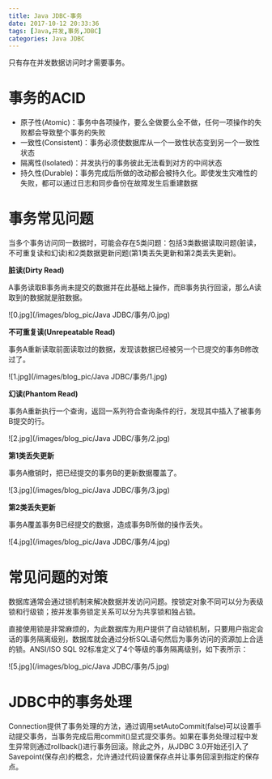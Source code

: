 ```yaml
---
title: Java JDBC-事务
date: 2017-10-12 20:33:36
tags: [Java,并发,事务,JDBC]
categories: Java JDBC
---
```


只有存在并发数据访问时才需要事务。

# 事务的ACID

- 原子性(Atomic)：事务中各项操作，要么全做要么全不做，任何一项操作的失败都会导致整个事务的失败
- 一致性(Consistent)：事务必须使数据库从一个一致性状态变到另一个一致性状态
- 隔离性(Isolated)：并发执行的事务彼此无法看到对方的中间状态
- 持久性(Durable)：事务完成后所做的改动都会被持久化。即使发生灾难性的失败，都可以通过日志和同步备份在故障发生后重建数据

<!-- more -->

# 事务常见问题

当多个事务访问同一数据时，可能会存在5类问题：包括3类数据读取问题(脏读，不可重复读和幻读)和2类数据更新问题(第1类丢失更新和第2类丢失更新)。

**脏读(Dirty Read)**

A事务读取B事务尚未提交的数据并在此基础上操作，而B事务执行回滚，那么A读取到的数据就是脏数据。

![0.jpg](/images/blog_pic/Java JDBC/事务/0.jpg)

**不可重复读(Unrepeatable Read)**

事务A重新读取前面读取过的数据，发现该数据已经被另一个已提交的事务B修改过了。

![1.jpg](/images/blog_pic/Java JDBC/事务/1.jpg)

**幻读(Phantom Read)**

事务A重新执行一个查询，返回一系列符合查询条件的行，发现其中插入了被事务B提交的行。

![2.jpg](/images/blog_pic/Java JDBC/事务/2.jpg)

**第1类丢失更新**

事务A撤销时，把已经提交的事务B的更新数据覆盖了。

![3.jpg](/images/blog_pic/Java JDBC/事务/3.jpg)

**第2类丢失更新**

事务A覆盖事务B已经提交的数据，造成事务B所做的操作丢失。

![4.jpg](/images/blog_pic/Java JDBC/事务/4.jpg)

# 常见问题的对策

数据库通常会通过锁机制来解决数据并发访问问题。按锁定对象不同可以分为表级锁和行级锁；按并发事务锁定关系可以分为共享锁和独占锁。

直接使用锁是非常麻烦的，为此数据库为用户提供了自动锁机制，只要用户指定会话的事务隔离级别，数据库就会通过分析SQL语句然后为事务访问的资源加上合适的锁。ANSI/ISO SQL 92标准定义了4个等级的事务隔离级别，如下表所示：

![5.jpg](/images/blog_pic/Java JDBC/事务/5.jpg)

# JDBC中的事务处理

Connection提供了事务处理的方法，通过调用setAutoCommit(false)可以设置手动提交事务，当事务完成后用commit()显式提交事务。如果在事务处理过程中发生异常则通过rollback()进行事务回滚。除此之外，从JDBC 3.0开始还引入了Savepoint(保存点)的概念，允许通过代码设置保存点并让事务回滚到指定的保存点。